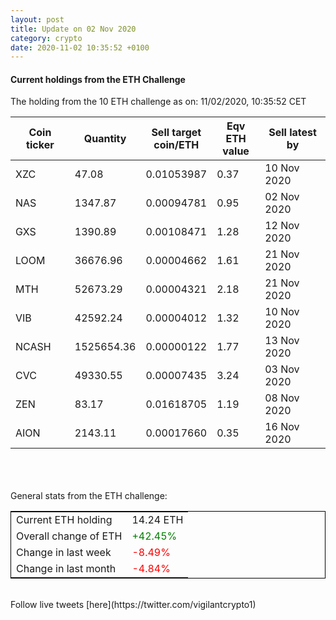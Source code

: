 ```yaml
---
layout: post
title: Update on 02 Nov 2020
category: crypto
date: 2020-11-02 10:35:52 +0100
---
```

<!-- Global site tag (gtag.js) - Google Analytics -->
<script async src="https://www.googletagmanager.com/gtag/js?id=UA-103831149-5"></script>
<script>
  window.dataLayer = window.dataLayer || [];
  function gtag(){dataLayer.push(arguments);}
  gtag('js', new Date());

  gtag('config', 'UA-103831149-5');
</script>


#### Current holdings from the ETH Challenge

The holding from the 10 ETH challenge as on: 11/02/2020, 10:35:52 CET

|Coin ticker|Quantity|Sell target<br>coin/ETH|Eqv ETH<br>value|Sell latest by|
|-----------|--------|-----------|-----------|--------------|
XZC|47.08|  0.01053987|0.37|10 Nov 2020|
NAS|1347.87|  0.00094781|0.95|02 Nov 2020|
GXS|1390.89|  0.00108471|1.28|12 Nov 2020|
LOOM|36676.96|  0.00004662|1.61|21 Nov 2020|
MTH|52673.29|  0.00004321|2.18|21 Nov 2020|
VIB|42592.24|  0.00004012|1.32|10 Nov 2020|
NCASH|1525654.36|  0.00000122|1.77|13 Nov 2020|
CVC|49330.55|  0.00007435|3.24|03 Nov 2020|
ZEN|83.17|  0.01618705|1.19|08 Nov 2020|
AION|2143.11|  0.00017660|0.35|16 Nov 2020|

<br>
<br>
<br>
General stats from the ETH challenge:

<table style="border:1px solid black;margin-left:auto;margin-right:auto;">
	<tbody>
	<tr>
		<td>Current ETH holding</td>
		<td>     14.24 ETH</td>
	</tr>
	<tr>
		<td>Overall change of ETH</td>
		<td><font color="green">+42.45%</font></td>
	</tr>
	<tr>
		<td>Change in last week</td>
		<td><font color="red">-8.49%</font></td>
	</tr>
	<tr>
		<td>Change in last month</td>
		<td><font color="red">-4.84%</font></td>
	</tr>
	</tbody>
</table>

<br>
Follow live tweets [here](https://twitter.com/vigilantcrypto1)
<br>
<br>